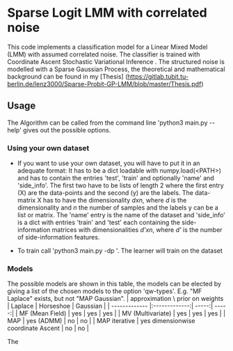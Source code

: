 # Sparse Logit LMM with correlated noise

This code implements a classification model for a Linear Mixed Model (LMM) with assumed correlated noise. 
The classifier is trained with Coordinate Ascent Stochastic Variational Inference .
The structured noise is modelled with a Sparse Gaussian Process, 
the theoretical and mathematical background can be found in my [Thesis] (https://gitlab.tubit.tu-berlin.de/lenz3000/Sparse-Probit-GP-LMM/blob/master/Thesis.pdf)

## Usage
The Algorithm can be called from the command line
'python3 main.py --help' gives out the possible options.

### Using your own dataset
-    If you want to use your own dataset, you will have to put it in an adequate format:
    It has to be a dict loadable with numpy.load(\<PATH\>) and has to contain the entries 'test', 'train' and optionally 'name' and 'side_info'.
    The first two have to be lists of length 2 where the first entry (X) are the data-points and the second (y) are the labels.
    The data-matrix X has to have the dimensionality _dxn_, where _d_ is the dimensionality and _n_ the number of samples and the labels y can be a list or matrix.
    The 'name' entry is the name of the dataset and 
    'side_info' is a dict with entries 'train' 
    and 'test' each containing the side-information matrices with dimensionalities 
    _d'xn_, where _d'_ is the number of side-information features.

-   To train call 'python3 main.py -dp <PATH-TO-DATASET>'. The learner will train on the dataset


### Models
The possible models are shown in this table, the models can be elected by giving a list of the chosen models to the option 'qw-types'.
E.g. "MF Laplace" exists, but not "MAP Gaussian".
|    approximation \ prior on weights           | Laplace           | Horseshoe  |  Gaussian |
| ------------- |:-------------:| -----:|  -----:|
| MF (Mean Field)      | yes | yes |  yes |
| MV (Multivariate)      | yes | yes |  yes |
| MAP | yes (ADMM) | no |  no |
| MAP iterative | yes dimensionwise coordinate Ascent | no |  no |

The 